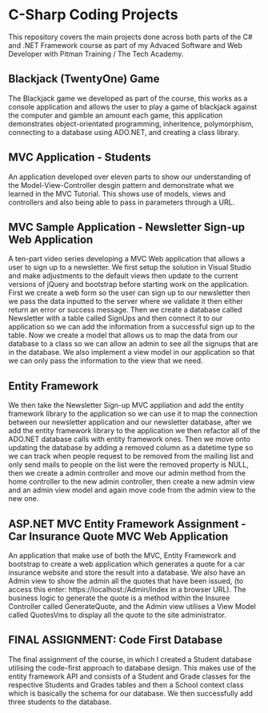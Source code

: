 # C-Sharp Coding Projects
This repository covers the main projects done across both parts of the C# and .NET Framework course as part of my Advaced Software and Web Developer with Pitman Training / The Tech Academy.

## Blackjack (TwentyOne) Game
The Blackjack game we developed as part of the course, this works as a console application and allows the user to play a game of blackjack against the computer and gamble an amount each game, this application demonstrates object-orientated programming, inheritence, polymorphism, connecting to a database using ADO.NET, and creating a class library.  

## MVC Application - Students
An application developed over eleven parts to show our understanding of the Model-View-Controller desgin pattern and demonstrate what we learned in the MVC Tutorial. This shows use of models, views and controllers and also being able to pass in parameters through a URL.

## MVC Sample Application - Newsletter Sign-up Web Application
A ten-part video series developing a MVC Web application that allows a user to sign up to a newsletter. We first setup the solution in Visual Studio and make adjustments to the default views then update to the current versions of jQuery and bootstrap before starting work on the application. First we create a web form so the user can sign up to our newsletter then we pass the data inputted to the server where we validate it then either return an error or success message. Then we create a database called Newsletter with a table called SignUps and then connect it to our application so we can add the information from a successful sign up to the table. Now we create a model that allows us to map the data from our database to a class so we can allow an admin to see all the signups that are in the database. We also implement a view model in our application so that we can only pass the information to the view that we need.

## Entity Framework
We then take the Newsletter Sign-up MVC appliation and add the entity framework library to the application so we can use it to map the connection between our newsletter application and our newsletter database, after we add the entity framework library to the application we then refactor all of the ADO.NET database calls with entity framework ones. Then we move onto updating the database by adding a removed column as a datetime type so we can track when people request to be removed from the mailing list and only send mails to people on the list were the removed property is NULL, then we create a admin controller and move our admin method from the home controller to the new admin controller, then create a new admin view and an admin view model and again move code from the admin view to the new one.

## ASP.NET MVC Entity Framework Assignment - Car Insurance Quote MVC Web Application
An application that make use of both the MVC, Entity Framework and bootstrap to create a web application which generates a quote for a car insurance website and store the result into a database. We also have an Admin view to show the admin all the quotes that have been issued, (to access this enter: https://localhost:<localport>/Admin/Index in a browser URL). The business logic to generate the quote is a method within the Insuree Controller called GenerateQuote, and the Admin view utilises a View Model called QuotesVms to display all the quote to the site administrator.

## FINAL ASSIGNMENT: Code First Database
The final assignment of the course, in which I created a Student database utilising the code-first approach to database design. This makes use of the entity framework API and consists of a Student and Grade classes for the respective Students and Grades tables and then a School context class which is basically the schema for our database. We then successfully add three students to the database.
